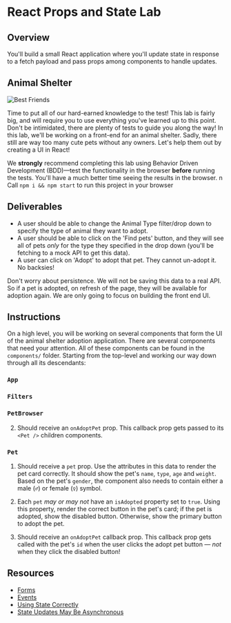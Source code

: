# React Props and State Lab

## Overview

You'll build a small React application where you'll update state in response to
a fetch payload and pass props among components to handle updates.

## Animal Shelter

![Best Friends](https://media.giphy.com/media/xTiTnz5OOUn49wKbg4/giphy.gif)

Time to put all of our hard-earned knowledge to the test! This lab is fairly
big, and will require you to use everything you've learned up to this point.
Don't be intimidated, there are plenty of tests to guide you along the way! In
this lab, we'll be working on a front-end for an animal shelter. Sadly, there
still are way too many cute pets without any owners. Let's help them out by
creating a UI in React!

We **strongly** recommend completing this lab using Behavior Driven Development
(BDD)––test the functionality in the browser **before** running the tests.
You'll have a much better time seeing the results in the browser.
n
Call `npm i && npm start` to run this project in your browser

## Deliverables

- A user should be able to change the Animal Type filter/drop down to specify
  the type of animal they want to adopt.
- A user should be able to click on the 'Find pets' button, and they will see
  all of pets _only_ for the type they specified in the drop down (you'll be
  fetching to a mock API to get this data).
- A user can click on 'Adopt' to adopt that pet. They cannot un-adopt it. No
  backsies!

Don't worry about persistence. We will not be saving this data to a real API. So
if a pet is adopted, on refresh of the page, they will be available for adoption
again. We are only going to focus on building the front end UI.

## Instructions

On a high level, you will be working on several components that form the UI of
the animal shelter adoption application. There are several components that need
your attention. All of these components can be found in the `components/`
folder. Starting from the top-level and working our way down through all its
descendants:

### `App`

<!-- 1.  The app's initial state is already defined. App has two children: the
    `<Filters />` and `<PetBrowser />` components. -->

<!-- 2. App should pass a **callback** prop, `onChangeType`, to `<Filters />`. This
   callback needs to update `<App />`'s `state.filters.type` -->
<!-- 
3. `<Filters />` needs a **callback** prop, `onFindPetsClick`. When the -->
   <!-- `<Filters />` component calls `onFindPetsClick`, `<App />` should fetch a
   list of pets using `fetch()`. -->

  <!-- - Assuming your app is up and running, you can make a fetch to this exact URL:
    `/api/pets` with an **optional query parameter** to get your data.
  - Use `App`'s state.filters to control/update this parameter
  - If the `type` is `'all'`, send a request to `/api/pets`
  - If the `type` is `'cat'`, send a request to `/api/pets?type=cat`. Do the
    same thing for `dog` and `micropig`.
  - The pet data received will include information on individual pets and their
    adoption status.

4. Set `<App/>`'s `state.pets` with the results of your fetch request so
    you can pass the pet data down as props to `<PetBrowser />`

  - **Even though we're using `fetch` here, its responses have been mocked in
    order to make the tests work properly. That means it's important to use the
    _exact_ URLs as described above, or your tests will fail!**

5. Finally, App should pass a **callback** prop, `onAdoptPet`, to `<PetBrowser
   />`. This callback should take in an id for a pet, find the matching pet in
   `state.pets` and set the `isAdopted` property to `true`. -->

### `Filters`

<!-- 1.  Should receive an `onChangeType` callback prop. This callback prop gets
    called whenever the value of the `<select>` element changes with the
    **value** of the `<select>` -->

<!-- 2.  Should receive an `onFindPetsClick` callback prop. This callback prop gets
    called when the users clicks the 'Find pets' button. -->

### `PetBrowser`
<!-- 
1.  Should receive a `pets` prop. This is an array of pets that the component
    uses to render `<Pet />` components. App should determine which pets to pass
    down as props. App should be responsible for filtering this list based on
    the types of pets the user wants to see. -->

2.  Should receive an `onAdoptPet` prop. This callback prop gets passed to its
    `<Pet />` children components.

### `Pet`

1.  Should receive a `pet` prop. Use the attributes in this data to render the
    pet card correctly. It should show the pet's `name`, `type`, `age` and
    `weight`. Based on the pet's `gender`, the component also needs to contain
    either a male (`♂`) or female (`♀`) symbol.

2.  Each `pet` _may or may not_ have an `isAdopted` property set to `true`.
    Using this property, render the correct button in the pet's card; if the pet
    is adopted, show the disabled button. Otherwise, show the primary button to
    adopt the pet.

3.  Should receive an `onAdoptPet` callback prop. This callback prop gets called
    with the pet's `id` when the user clicks the adopt pet button — _not_ when
    they click the disabled button!

## Resources

- [Forms](https://facebook.github.io/react/docs/forms.html)
- [Events](https://facebook.github.io/react/docs/events.html)
- [Using State Correctly](https://reactjs.org/docs/state-and-lifecycle.html#using-state-correctly)
- [State Updates May Be Asynchronous](https://reactjs.org/docs/state-and-lifecycle.html#state-updates-may-be-asynchronous)

